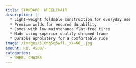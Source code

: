 ```yaml
---
title: STANDARD  WHEELCHAIR
discription: |-
  * Light-weight foldable construction for everyday use
  * Premium welds for ensured durability
  * Comes with low maintenance flat-free tires
  * Made using superior quality chromed frame
  * Durable upholstery for a comfortable ride
image: /images/510nq5q5wfl._sx466_.jpg
amount: Rs. 4500/-
categories:
  - WHEEL CHAIRS
---
```

